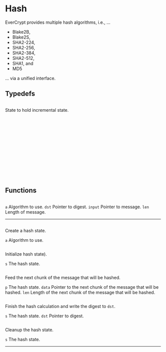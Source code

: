 <!-- Note: There seems to be an easier API, i.e., one the one without `_Incremental`.
However, it doesnt't seem to accept variable length chunks. That's why this one is described here. -->

# Hash

EverCrypt provides multiple hash algorithms, i.e., ...

* Blake2B,
* Blake2S,
* SHA2-224,
* SHA2-256,
* SHA2-384,
* SHA2-512,
* SHA1, and
* MD5

... via a unified interface.

## Typedefs

<!-- EverCrypt_Hash_alg, EverCrypt_Hash_broken_alg, EverCrypt_Hash_alg13, EverCrypt_Hash_e_alg, EverCrypt_Hash_state_s, EverCrypt_Hash_state, Hacl_Streaming_Functor_state_s___EverCrypt_Hash_state_s____, EverCrypt_Hash_Incremental_state -->

```{doxygentypedef} Hacl_Streaming_Functor_state_s___EverCrypt_Hash_state_s____
```

State to hold incremental state.

```{doxygentypedef} EverCrypt_Hash_alg
```

<!-- Spec_Hash_Definitions_SHA2_224, Spec_Hash_Definitions_SHA2_256, Spec_Hash_Definitions_SHA2_384, Spec_Hash_Definitions_SHA2_512, Spec_Hash_Definitions_SHA1, Spec_Hash_Definitions_MD5, Spec_Hash_Definitions_Blake2S, Spec_Hash_Definitions_Blake2B -->

```{doxygendefine} Spec_Hash_Definitions_SHA2_224
```

```{doxygendefine} Spec_Hash_Definitions_SHA2_256
```

```{doxygendefine} Spec_Hash_Definitions_SHA2_384
```

```{doxygendefine} Spec_Hash_Definitions_SHA2_512
```

```{doxygendefine} Spec_Hash_Definitions_SHA1
```

```{doxygendefine} Spec_Hash_Definitions_MD5
```

```{doxygendefine} Spec_Hash_Definitions_Blake2S
```

```{doxygendefine} Spec_Hash_Definitions_Blake2B
```

```{doxygentypedef} EverCrypt_Hash_broken_alg
```

```{doxygentypedef} EverCrypt_Hash_alg13
```

```{doxygentypedef} EverCrypt_Hash_e_alg
```

```{doxygentypedef} EverCrypt_Hash_state_s
```

```{doxygentypedef} EverCrypt_Hash_state
```

```{doxygentypedef} EverCrypt_Hash_Incremental_state
```

## Functions

<!-- EverCrypt_Hash_string_of_alg, EverCrypt_Hash_uu___is_MD5_s, EverCrypt_Hash_uu___is_SHA1_s, EverCrypt_Hash_uu___is_SHA2_224_s, EverCrypt_Hash_uu___is_SHA2_256_s, EverCrypt_Hash_uu___is_SHA2_384_s, EverCrypt_Hash_uu___is_SHA2_512_s, EverCrypt_Hash_uu___is_Blake2S_s, EverCrypt_Hash_uu___is_Blake2S_128_s, EverCrypt_Hash_uu___is_Blake2B_s, EverCrypt_Hash_uu___is_Blake2B_256_s, EverCrypt_Hash_alg_of_state, EverCrypt_Hash_create_in, EverCrypt_Hash_create, EverCrypt_Hash_init, EverCrypt_Hash_update_multi_256, EverCrypt_Hash_update2, EverCrypt_Hash_update, EverCrypt_Hash_update_multi2, EverCrypt_Hash_update_multi, EverCrypt_Hash_update_last_256, EverCrypt_Hash_update_last2, EverCrypt_Hash_update_last, EverCrypt_Hash_finish, EverCrypt_Hash_free, EverCrypt_Hash_copy, EverCrypt_Hash_hash_256, EverCrypt_Hash_hash_224, EverCrypt_Hash_hash, EverCrypt_Hash_Incremental_hash_len, EverCrypt_Hash_Incremental_block_len, EverCrypt_Hash_Incremental_create_in, EverCrypt_Hash_Incremental_init, EverCrypt_Hash_Incremental_update, EverCrypt_Hash_Incremental_finish_md5, EverCrypt_Hash_Incremental_finish_sha1, EverCrypt_Hash_Incremental_finish_sha224, EverCrypt_Hash_Incremental_finish_sha256, EverCrypt_Hash_Incremental_finish_sha384, EverCrypt_Hash_Incremental_finish_sha512, EverCrypt_Hash_Incremental_finish_blake2s, EverCrypt_Hash_Incremental_finish_blake2b, EverCrypt_Hash_Incremental_alg_of_state, EverCrypt_Hash_Incremental_finish, EverCrypt_Hash_Incremental_free -->

```{doxygenfunction} EverCrypt_Hash_hash
```

`a` Algorithm to use.
`dst` Pointer to digest.
`input` Pointer to message.
`len` Length of message.

--------------------------------------------------------------------------------

```{doxygenfunction} EverCrypt_Hash_Incremental_create_in
```

Create a hash state.

`a` Algorithm to use.

```{doxygenfunction} EverCrypt_Hash_Incremental_init
```

Initialize hash state).

`s` The hash state.

```{doxygenfunction} EverCrypt_Hash_Incremental_update
```

Feed the next chunk of the message that will be hashed.

`p` The hash state.
`data` Pointer to the next chunk of the message that will be hashed.
`len` Length of the next chunk of the message that will be hashed.

```{doxygenfunction} EverCrypt_Hash_Incremental_finish
```

Finish the hash calculation and write the digest to `dst`.

`s` The hash state.
`dst` Pointer to digest.

```{doxygenfunction} EverCrypt_Hash_Incremental_free
```

Cleanup the hash state.

`s` The hash state.

--------------------------------------------------------------------------------

```{doxygenfunction} EverCrypt_Hash_string_of_alg
```

```{doxygenfunction} EverCrypt_Hash_uu___is_MD5_s
```

```{doxygenfunction} EverCrypt_Hash_uu___is_SHA1_s
```

```{doxygenfunction} EverCrypt_Hash_uu___is_SHA2_224_s
```

```{doxygenfunction} EverCrypt_Hash_uu___is_SHA2_256_s
```

```{doxygenfunction} EverCrypt_Hash_uu___is_SHA2_384_s
```

```{doxygenfunction} EverCrypt_Hash_uu___is_SHA2_512_s
```

```{doxygenfunction} EverCrypt_Hash_uu___is_Blake2S_s
```

```{doxygenfunction} EverCrypt_Hash_uu___is_Blake2S_128_s
```

```{doxygenfunction} EverCrypt_Hash_uu___is_Blake2B_s
```

```{doxygenfunction} EverCrypt_Hash_uu___is_Blake2B_256_s
```

```{doxygenfunction} EverCrypt_Hash_alg_of_state
```

```{doxygenfunction} EverCrypt_Hash_create_in
```

```{doxygenfunction} EverCrypt_Hash_create
```

```{doxygenfunction} EverCrypt_Hash_init
```

```{doxygenfunction} EverCrypt_Hash_update_multi_256
```

```{doxygenfunction} EverCrypt_Hash_update2
```

```{doxygenfunction} EverCrypt_Hash_update
```

```{doxygenfunction} EverCrypt_Hash_update_multi2
```

```{doxygenfunction} EverCrypt_Hash_update_multi
```

```{doxygenfunction} EverCrypt_Hash_update_last_256
```

```{doxygenfunction} EverCrypt_Hash_update_last2
```

```{doxygenfunction} EverCrypt_Hash_update_last
```

```{doxygenfunction} EverCrypt_Hash_finish
```

```{doxygenfunction} EverCrypt_Hash_free
```

```{doxygenfunction} EverCrypt_Hash_copy
```

```{doxygenfunction} EverCrypt_Hash_hash_256
```

```{doxygenfunction} EverCrypt_Hash_hash_224
```

```{doxygenfunction} EverCrypt_Hash_Incremental_hash_len
```

```{doxygenfunction} EverCrypt_Hash_Incremental_block_len
```

```{doxygenfunction} EverCrypt_Hash_Incremental_finish_md5
```

```{doxygenfunction} EverCrypt_Hash_Incremental_finish_sha1
```

```{doxygenfunction} EverCrypt_Hash_Incremental_finish_sha224
```

```{doxygenfunction} EverCrypt_Hash_Incremental_finish_sha256
```

```{doxygenfunction} EverCrypt_Hash_Incremental_finish_sha384
```

```{doxygenfunction} EverCrypt_Hash_Incremental_finish_sha512
```

```{doxygenfunction} EverCrypt_Hash_Incremental_finish_blake2s
```

```{doxygenfunction} EverCrypt_Hash_Incremental_finish_blake2b
```

```{doxygenfunction} EverCrypt_Hash_Incremental_alg_of_state
```


